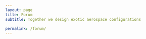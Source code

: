 ```yaml
---
layout: page
title: Forum
subtitle: Together we design exotic aerospace configurations

permalink: /forum/
---
```

 
 <iframe id="forum_embed"
 src="javascript:void(0)"
 scrolling="no"
 frameborder="0"
 width="100%"
 height="800">
</iframe>

<script type="text/javascript">
 document.getElementById("forum_embed").src =
  "https://groups.google.com/forum/embed/?place=forum/suave-forum" +
  "&showsearch=true&showpopout=true&parenturl=" +
  encodeURIComponent(window.location.href);
</script>

